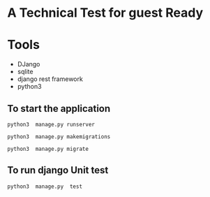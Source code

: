 # A Technical Test for guest Ready



# Tools
- DJango
- sqlite
- django rest framework
- python3 


## To start the application
```
python3  manage.py runserver
```
```python3
python3  manage.py makemigrations

python3  manage.py migrate
```


## To run django Unit test 
```
python3  manage.py  test
```